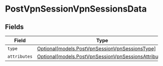 # PostVpnSessionVpnSessionsData


## Fields

| Field                                                                                                    | Type                                                                                                     | Required                                                                                                 | Description                                                                                              |
| -------------------------------------------------------------------------------------------------------- | -------------------------------------------------------------------------------------------------------- | -------------------------------------------------------------------------------------------------------- | -------------------------------------------------------------------------------------------------------- |
| `type`                                                                                                   | [Optional[models.PostVpnSessionVpnSessionsType]](../models/postvpnsessionvpnsessionstype.md)             | :heavy_minus_sign:                                                                                       | N/A                                                                                                      |
| `attributes`                                                                                             | [Optional[models.PostVpnSessionVpnSessionsAttributes]](../models/postvpnsessionvpnsessionsattributes.md) | :heavy_minus_sign:                                                                                       | N/A                                                                                                      |
